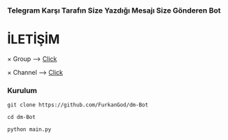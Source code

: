 ### Telegram Karşı Tarafın Size Yazdığı Mesajı Size Gönderen Bot

# İLETİŞİM

× Group --> [Click](https://t.me/MajesteSohbet)

× Channel --> [Click](https://t.me/illegalchecker) 

### Kurulum 

``
git clone https://github.com/FurkanGod/dm-Bot
``

``
cd dm-Bot
``

``
python main.py
``
